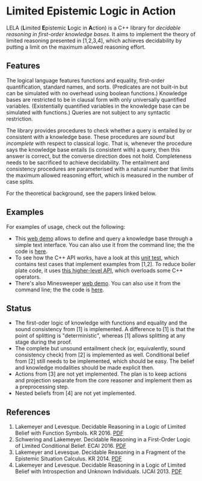 # Limited Epistemic Logic in Action

LELA (**L**imited **E**pistemic **L**ogic in **A**ction) is a C++ library for
*decidable reasoning in first-order knowledge bases*. It aims to implement the
theory of limited reasoning presented in [1,2,3,4], which achieves decidability
by putting a limit on the maximum allowed reasoning effort.

## Features

The logical language features functions and equality, first-order
quantification, standard names, and sorts. (Predicates are not built-in but can
be simulated with no overhead using boolean functions.) Knowledge bases are
restricted to be in clausal form with only universally quantified variables.
(Existentially quantified variables in the knowledge base can be simulated with
functions.) Queries are not subject to any syntactic restriction.

The library provides procedures to check whether a query is entailed by or
consistent with a knowledge base. These procedures are *sound* but *incomplete*
with respect to classical logic. That is, whenever the procedure says the
knowledge base entails (is consistent with) a query, then this answer is
correct, but the converse direction does not hold. Completeness needs to be
sacrificed to achieve decidability.
The entailment and consistency procedures are parameterised with a natural
number that limits the maximum allowed reasoning effort, which is measured in
the number of case splits.

For the theoretical background, see the papers linked below.

## Examples

For examples of usage, check out the following:

* This [web demo](http://www.cse.unsw.edu.au/~cschwering/demo/textinterface/)
  allows to define and query a knowledge base through a simple text interface.
  You can also use it from the command line; the the code is
  [here](examples/textinterface/).
* To see how the C++ API works, have a look at this [unit
  test](tests/solver.cc), which contains test cases that implement examples
  from [1,2]. To reduce boiler plate code, it uses [this higher-level
  API](src/lela/format/syntax.h), which overloads some C++ operators.
* There's also Minesweeper [web
  demo](http://www.cse.unsw.edu.au/~cschwering/demo/minesweeper/). You can also
  use it from the command line; the the code is [here](examples/minesweeper/).

## Status

* The first-oder logic of knowledge with functions and equality and the sound
  consistency from [1] is implemented. A difference to [1] is that the point
  of splitting is "deterministic", whereas [1] allows splitting at any stage
  during the proof.
* The complete but unsound entailment check (or, equivalently, sound
  consistency check) from [2] is implemented as well. Conditional belief from
  [2] still needs to be implemented, which should be easy. The belief and
  knowledge modalities should be made explicit then.
* Actions from [3] are not yet implemented. The plan is to keep actions and
  projection separate from the core reasoner and implement them as a
  preprocessing step.
* Nested beliefs from [4] are not yet implemented.

## References

1. Lakemeyer and Levesque. Decidable Reasoning in a Logic of Limited Belief
   with Function Symbols. KR 2016.
   [PDF](https://kbsg.rwth-aachen.de/sites/kbsg/files/LakemeyerLevesque2016.pdf)
2. Schwering and Lakemeyer. Decidable Reasoning in a First-Order Logic of
   Limited Conditional Belief. ECAI 2016.
   [PDF](https://kbsg.rwth-aachen.de/sites/kbsg/files/SchweringLakemeyer2016.pdf)
3. Lakemeyer and Levesque. Decidable Reasoning in a Fragment of the Epistemic
   Situation Calculus. KR 2014.
   [PDF](https://pdfs.semanticscholar.org/8ac9/a2955895cd391ec2b62d8210ee8206979f4a.pdf)
4. Lakemeyer and Levesque. Decidable Reasoning in a Logic of Limited Belief
   with Introspection and Unknown Individuals. IJCAI 2013.
   [PDF](https://pdfs.semanticscholar.org/387c/951016c68aaf8ce36bb87e5ea4d1ef42405d.pdf)

